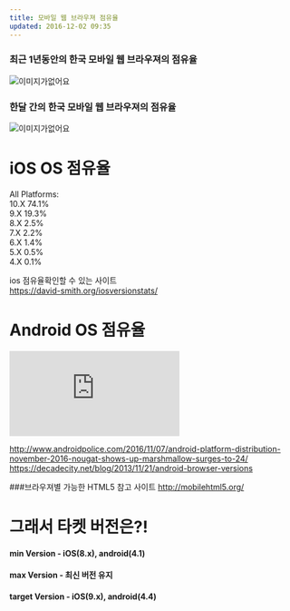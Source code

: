 ```yaml
---
title: 모바일 웹 브라우져 점유율
updated: 2016-12-02 09:35
---
```



### 최근 1년동안의 한국 모바일 웹 브라우져의 점유율

![이미지가없어요](https://lh5.googleusercontent.com/qTDTmbJMt1LT-pROOs9K0e1GlHDtmBDp5jX2p2b3YsluwJ_WTRB2yzvLQXz4js-mVUyYnBWjXyg_DF0=w1356-h663 "이미지제목")



### 한달 간의 한국 모바일 웹 브라우져의 점유율
![이미지가없어요](https://lh5.googleusercontent.com/KrPn3MR1e_GTJmIwn2LOzPxEbxw7nXMSxk8zIfLN4XdNwqBE-ZJ2VykyHI8OadldRLYKhRda7YiKOmo=w1356-h663 "이미지제목")



# iOS OS 점유율
All Platforms:<br>
10.X	74.1%<br>
9.X		19.3%<br>
8.X		2.5%<br>
7.X		2.2%<br>
6.X		1.4%<br>
5.X		0.5%<br>
4.X		0.1%<br>

ios 점유율확인할 수 있는 사이트 <br>
<https://david-smith.org/iosversionstats/>


# Android OS 점유율

![이미지가없어요](http://www.androidpolice.com/wp-content/themes/ap2/ap_resize/ap_resize.php?src=https%3A%2F%2Fwww.androidpolice.com%2Fwp-content%2Fuploads%2F2016%2F11%2Fnexus2cee_nougat_thumb.png&w=728 "이미지제목")


<http://www.androidpolice.com/2016/11/07/android-platform-distribution-november-2016-nougat-shows-up-marshmallow-surges-to-24/>
<https://decadecity.net/blog/2013/11/21/android-browser-versions>

###브라우져별 가능한 HTML5 참고 사이트
<http://mobilehtml5.org/>

# 그래서 타켓 버전은?!
#### min Version - iOS(8.x), android(4.1)

#### max Version - 최신 버전 유지

#### target Version - iOS(9.x), android(4.4)
